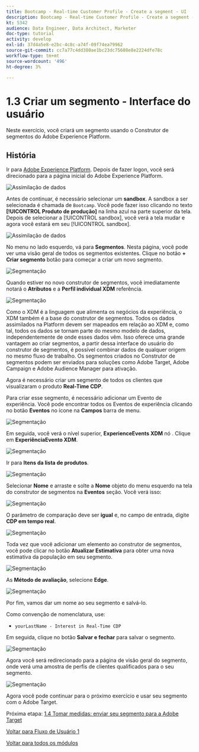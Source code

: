 ```yaml
---
title: Bootcamp - Real-time Customer Profile - Create a segment - UI
description: Bootcamp - Real-time Customer Profile - Create a segment - UI
kt: 5342
audience: Data Engineer, Data Architect, Marketer
doc-type: tutorial
activity: develop
exl-id: 37d4a5e8-e2bc-4c8c-a74f-09f74ea79962
source-git-commit: cc7a77c4dd380ae1bc23dc75608e8e2224dfe78c
workflow-type: tm+mt
source-wordcount: '496'
ht-degree: 3%

---
```


# 1.3 Criar um segmento - Interface do usuário

Neste exercício, você criará um segmento usando o Construtor de segmentos do Adobe Experience Platform.

## História

Ir para [Adobe Experience Platform](https://experience.adobe.com/platform). Depois de fazer logon, você será direcionado para a página inicial do Adobe Experience Platform.

![Assimilação de dados](./images/home.png)

Antes de continuar, é necessário selecionar um **sandbox**. A sandbox a ser selecionada é chamada de ``Bootcamp``. Você pode fazer isso clicando no texto **[!UICONTROL Produto de produção]** na linha azul na parte superior da tela. Depois de selecionar a [!UICONTROL sandbox], você verá a tela mudar e agora você estará em seu [!UICONTROL sandbox].

![Assimilação de dados](./images/sb1.png)

No menu no lado esquerdo, vá para **Segmentos**. Nesta página, você pode ver uma visão geral de todos os segmentos existentes. Clique no botão **+ Criar segmento** botão para começar a criar um novo segmento.

![Segmentação](./images/menuseg.png)

Quando estiver no novo construtor de segmentos, você imediatamente notará o **Atributos** e a **Perfil individual XDM** referência.

![Segmentação](./images/segmentationui.png)

Como o XDM é a linguagem que alimenta os negócios da experiência, o XDM também é a base do construtor de segmentos. Todos os dados assimilados na Platform devem ser mapeados em relação ao XDM e, como tal, todos os dados se tornam parte do mesmo modelo de dados, independentemente de onde esses dados vêm. Isso oferece uma grande vantagem ao criar segmentos, a partir dessa interface do usuário do construtor de segmentos, é possível combinar dados de qualquer origem no mesmo fluxo de trabalho. Os segmentos criados no Construtor de segmentos podem ser enviados para soluções como Adobe Target, Adobe Campaign e Adobe Audience Manager para ativação.

Agora é necessário criar um segmento de todos os clientes que visualizaram o produto **Real-Time CDP**.

Para criar esse segmento, é necessário adicionar um Evento de experiência. Você pode encontrar todos os Eventos de experiência clicando no botão **Eventos** no ícone na **Campos** barra de menu.

![Segmentação](./images/findee.png)

Em seguida, você verá o nível superior, **ExperienceEvents XDM** nó . Clique em **ExperiênciaEvento XDM**.

![Segmentação](./images/see.png)

Ir para **Itens da lista de produtos**.

![Segmentação](./images/plitems.png)

Selecionar **Nome** e arraste e solte a **Nome** objeto do menu esquerdo na tela do construtor de segmentos na **Eventos** seção. Você verá isso:

![Segmentação](./images/eewebpdtlname.png)

O parâmetro de comparação deve ser **igual** e, no campo de entrada, digite **CDP em tempo real**.

![Segmentação](./images/pv.png)

Toda vez que você adicionar um elemento ao construtor de segmentos, você pode clicar no botão **Atualizar Estimativa** para obter uma nova estimativa da população em seu segmento.

![Segmentação](./images/refreshest.png)

As **Método de avaliação**, selecione **Edge**.

![Segmentação](./images/evedge.png)

Por fim, vamos dar um nome ao seu segmento e salvá-lo.

Como convenção de nomenclatura, use:

- `yourLastName - Interest in Real-Time CDP`

Em seguida, clique no botão **Salvar e fechar** para salvar o segmento.

![Segmentação](./images/segmentname.png)

Agora você será redirecionado para a página de visão geral do segmento, onde verá uma amostra de perfis de clientes qualificados para o seu segmento.

![Segmentação](./images/savedsegment.png)

Agora você pode continuar para o próximo exercício e usar seu segmento com o Adobe Target.

Próxima etapa: [1.4 Tomar medidas: enviar seu segmento para a Adobe Target](./ex4.md)

[Voltar para Fluxo de Usuário 1](./uc1.md)

[Voltar para todos os módulos](../../overview.md)
